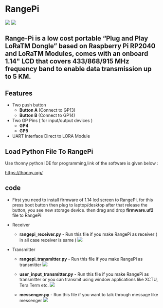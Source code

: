 # RangePi
<img src= "https://github.com/sbcshop/RangePi/blob/main/images/img1.jpg" />
<img src= "https://github.com/sbcshop/RangePi/blob/main/images/img2.jpg" />

## Range-Pi is a low cost portable “Plug and Play LoRaTM Dongle” based on Raspberry Pi RP2040 and  LoRaTM Modules, comes with an onboard 1.14" LCD that covers 433/868/915 MHz frequency band to enable data transmission up to 5 KM.

## Features
  * Two push button
    * **Button A** (Connect to GP13)
    * **Button B** (Connect to GP14)  
  * Two GP Pins ( for input/output devices )
    * **GP4**
    * **GP5**
  * UART Interface Direct to LORA Module

## Load Python File To RangePi
Use thonny python IDE for programming,link of the software is given below :

https://thonny.org/

## code
* First you need to install firmware of 1.14 lcd screen to RangePi, for this press boot button then plug to laptop/desktop after that release the button, you see new        storage device. then drag and drop **firmware.uf2** file to RangePi

* Receiver
  * **rangepi_receiver.py** - Run this file if you make RangePi as receiver ( in all case receiver is same ) 
    <img src = "https://github.com/sbcshop/RangePi/blob/main/images/img6.JPG" />
 
* Transmitter  
  * **rangepi_transmitter.py** - Run this file if you make RangePi as transmitter 
    <img src = "https://github.com/sbcshop/RangePi/blob/main/images/img5.JPG" />
  
  * **user_input_transmitter.py** - Run this file if you make RangePi as transmitter or you can transmit using window applications like XCTU, Tera Term etc.
    <img src = "https://github.com/sbcshop/RangePi/blob/main/images/img3.JPG" />
    
  * **messenger.py** - Run this file if you want to talk through message like messenger
    <img src = "https://github.com/sbcshop/RangePi/blob/main/images/img7.JPG" />
    
  



  


